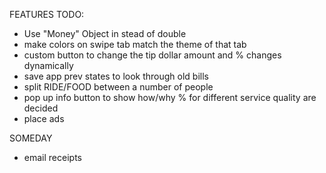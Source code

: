 

FEATURES TODO:
- Use "Money" Object in stead of double
- make colors on swipe tab match the theme of that tab
- custom button to change the tip dollar amount and % changes dynamically
- save app prev states to look through old bills
- split RIDE/FOOD between a number of people
- pop up info button to show how/why % for different service quality are decided
- place ads

SOMEDAY
- email receipts